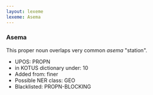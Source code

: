 ```yaml
---
layout: lexeme
lexeme: Asema
---
```


###  Asema

This proper noun overlaps very common *asema* "station".
* UPOS:  PROPN
* in KOTUS dictionary under:  10
* Added from:  finer
* Possible NER class:  GEO
* Blacklisted:  PROPN-BLOCKING

